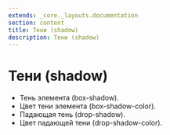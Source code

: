 ```yaml
---
extends: _core._layouts.documentation
section: content
title: Тени (shadow)
description: Тени (shadow)
---
```


# Тени (shadow)

* Тень элемента (box-shadow).
* Цвет тени элемента (box-shadow-color).
* Падающая тень (drop-shadow).
* Цвет падающей тени (drop-shadow-color).
